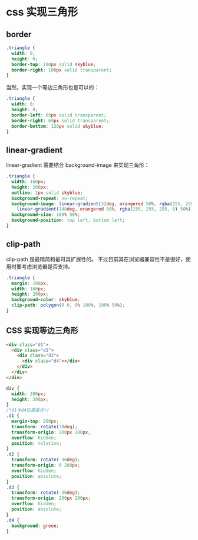 # css 实现三角形

## border

```css
.triangle {
  width: 0;
  height: 0;
  border-top: 100px solid skyblue;
  border-right: 100px solid transparent;
}
```

当然，实现一个等边三角形也是可以的：

```css
.triangle {
  width: 0;
  height: 0;
  border-left: 69px solid transparent;
  border-right: 69px solid transparent;
  border-bottom: 120px solid skyblue;
}
```

## linear-gradient

linear-gradient 需要结合 background-image 来实现三角形：

```css
.triangle {
  width: 160px;
  height: 200px;
  outline: 2px solid skyblue;
  background-repeat: no-repeat;
  background-image: linear-gradient(32deg, orangered 50%, rgba(255, 255, 255, 0) 50%),
    linear-gradient(148deg, orangered 50%, rgba(255, 255, 255, 0) 50%);
  background-size: 100% 50%;
  background-position: top left, bottom left;
}
```

## clip-path

clip-path 是最精简和最可具扩展性的。 不过目前其在浏览器兼容性不是很好，使用时要考虑浏览器是否支持。

```css
.triangle {
  margin: 100px;
  width: 160px;
  height: 200px;
  background-color: skyblue;
  clip-path: polygon(0 0, 0% 100%, 100% 50%);
}
```

## CSS 实现等边三角形

```html
<div class="d1">
  <div class="d2">
    <div class="d3">
      <div class="d4"></div>
    </div>
  </div>
</div>
```

```css
div {
  width: 200px;
  height: 200px;
}
/*d1与d4位置重合*/
.d1 {
  margin-top: 200px;
  transform: rotate(30deg);
  transform-origin: 200px 200px;
  overflow: hidden;
  position: relative;
}
.d2 {
  transform: rotate(-30deg);
  transform-origin: 0 200px;
  overflow: hidden;
  position: absolute;
}
.d3 {
  transform: rotate(-30deg);
  transform-origin: 200px 200px;
  overflow: hidden;
  position: absolute;
}
.d4 {
  background: green;
}
```
